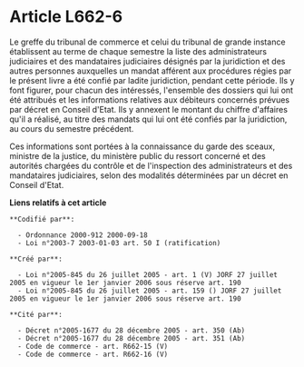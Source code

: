 # Article L662-6

Le greffe du tribunal de commerce et celui du tribunal de grande instance établissent au terme de chaque semestre la liste
des administrateurs judiciaires et des mandataires judiciaires désignés par la juridiction et des autres personnes auxquelles
un mandat afférent aux procédures régies par le présent livre a été confié par ladite juridiction, pendant cette période. Ils
y font figurer, pour chacun des intéressés, l'ensemble des dossiers qui lui ont été attribués et les informations relatives
aux débiteurs concernés prévues par décret en Conseil d'Etat. Ils y annexent le montant du chiffre d'affaires qu'il a
réalisé, au titre des mandats qui lui ont été confiés par la juridiction, au cours du semestre précédent.

Ces informations sont portées à la connaissance du garde des sceaux, ministre de la justice, du ministère public du ressort
concerné et des autorités chargées du contrôle et de l'inspection des administrateurs et des mandataires judiciaires, selon
des modalités déterminées par un décret en Conseil d'Etat.

**Liens relatifs à cet article**

	**Codifié par**:

	  - Ordonnance 2000-912 2000-09-18
	  - Loi n°2003-7 2003-01-03 art. 50 I (ratification)

	**Créé par**:

	  - Loi n°2005-845 du 26 juillet 2005 - art. 1 (V) JORF 27 juillet 2005 en vigueur le 1er janvier 2006 sous réserve art. 190
	  - Loi n°2005-845 du 26 juillet 2005 - art. 159 () JORF 27 juillet 2005 en vigueur le 1er janvier 2006 sous réserve art. 190

	**Cité par**:

	  - Décret n°2005-1677 du 28 décembre 2005 - art. 350 (Ab)
	  - Décret n°2005-1677 du 28 décembre 2005 - art. 351 (Ab)
	  - Code de commerce - art. R662-15 (V)
	  - Code de commerce - art. R662-16 (V)
